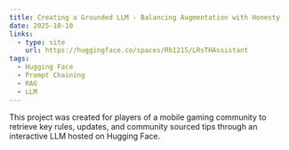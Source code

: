 ```yaml
---
title: Creating a Grounded LLM - Balancing Augmentation with Honesty
date: 2025-10-10
links:
  - type: site
    url: https://huggingface.co/spaces/Rb1215/LRsTHAssistant
tags:
  - Hugging Face
  - Prompt Chaining
  - RAG
  - LLM
---
```


This project was created for players of a mobile gaming community to retrieve key rules, updates, and community sourced tips through an interactive LLM hosted on Hugging Face.

<!--more-->
